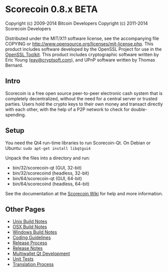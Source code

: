 Scorecoin 0.8.x BETA
====================

Copyright (c) 2009-2014 Bitcoin Developers
Copyright (c) 2011-2014 Scorecoin Developers

Distributed under the MIT/X11 software license, see the accompanying
file COPYING or http://www.opensource.org/licenses/mit-license.php.
This product includes software developed by the OpenSSL Project for use in the [OpenSSL Toolkit](http://www.openssl.org/). This product includes
cryptographic software written by Eric Young ([eay@cryptsoft.com](mailto:eay@cryptsoft.com)), and UPnP software written by Thomas Bernard.


Intro
---------------------
Scorecoin is a free open source peer-to-peer electronic cash system that is
completely decentralized, without the need for a central server or trusted
parties.  Users hold the crypto keys to their own money and transact directly
with each other, with the help of a P2P network to check for double-spending.


Setup
---------------------
You need the Qt4 run-time libraries to run Scorecoin-Qt. On Debian or Ubuntu:
	`sudo apt-get install libqtgui4`

Unpack the files into a directory and run:

- bin/32/scorecoin-qt (GUI, 32-bit)
- bin/32/scorecoind (headless, 32-bit)
- bin/64/scorecoin-qt (GUI, 64-bit)
- bin/64/scorecoind (headless, 64-bit)

See the documentation at the [Scorecoin Wiki](http://scorecoin.info)
for help and more information.


Other Pages
---------------------
- [Unix Build Notes](build-unix.md)
- [OSX Build Notes](build-osx.md)
- [Windows Build Notes](build-msw.md)
- [Coding Guidelines](coding.md)
- [Release Process](release-process.md)
- [Release Notes](release-notes.md)
- [Multiwallet Qt Development](multiwallet-qt.md)
- [Unit Tests](unit-tests.md)
- [Translation Process](translation_process.md)
